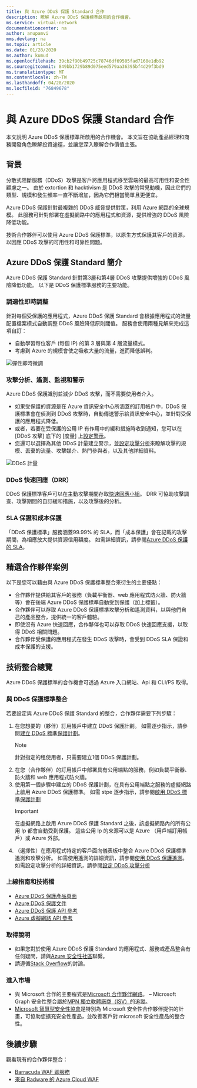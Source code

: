 ```yaml
---
title: 與 Azure DDoS 保護 Standard 合作
description: 瞭解 Azure DDoS 保護標準啟用的合作機會。
ms.service: virtual-network
documentationcenter: na
author: anupamvi
mms.devlang: na
ms.topic: article
ms.date: 01/28/2020
ms.author: kumud
ms.openlocfilehash: 39cb2f90b49725c78746df69505fad7160e1db92
ms.sourcegitcommit: 849bb1729b89d075eed579aa36395bf4d29f3bd9
ms.translationtype: MT
ms.contentlocale: zh-TW
ms.lasthandoff: 04/28/2020
ms.locfileid: "76849678"
---
```

# <a name="partnering-with-azure-ddos-protection-standard"></a>與 Azure DDoS 保護 Standard 合作
本文說明 Azure DDoS 保護標準所啟用的合作機會。 本文旨在協助產品經理和商務開發角色瞭解投資途徑，並讓您深入瞭解合作價值主張。

## <a name="background"></a>背景
分散式阻斷服務（DDoS）攻擊是客戶將應用程式移至雲端的最高可用性和安全性顧慮之一。 由於 extortion 和 hacktivism 是 DDoS 攻擊的常見動機，因此它們的類型、規模和發生頻率一直不斷增加，因為它們相當簡單且更便宜。

Azure DDoS 保護針對最複雜的 DDoS 威脅提供對策，利用 Azure 網路的全球規模。 此服務可針對部署在虛擬網路中的應用程式和資源，提供增強的 DDoS 風險降低功能。

技術合作夥伴可以使用 Azure DDoS 保護標準，以原生方式保護其客戶的資源，以因應 DDoS 攻擊的可用性和可靠性問題。

## <a name="introduction-to-azure-ddos-protection-standard"></a>Azure DDoS 保護 Standard 簡介
Azure DDoS 保護 Standard 針對第3層和第4層 DDoS 攻擊提供增強的 DDoS 風險降低功能。 以下是 DDoS 保護標準服務的主要功能。

### <a name="adaptive-real-time-tuning"></a>調適性即時調整
針對每個受保護的應用程式，Azure DDoS 保護 Standard 會根據應用程式的流量配置檔案模式自動調整 DDoS 風險降低原則閾值。 服務會使用兩種見解來完成這項自訂：

- 自動學習每位客戶 (每個 IP) 的第 3 層與第 4 層流量模式。
- 考慮到 Azure 的規模會使之吸收大量的流量，進而降低誤判。

![彈性即時微調](./media/ddos-protection-partner-onboarding/real-time-tuning.png)

### <a name="attack-analytics-telemetry-monitoring-and-alerting"></a>攻擊分析、遙測、監視和警示
Azure DDoS 保護識別並減少 DDoS 攻擊，而不需要使用者介入。

- 如果受保護的資源是在 Azure 資訊安全中心所涵蓋的訂用帳戶中，DDoS 保護標準會在偵測到 DDoS 攻擊時，自動傳送警示給資訊安全中心，並針對受保護的應用程式降低。
- 或者，若要在受保護的公用 IP 有作用中的緩和措施時收到通知，您可以在 [DDoS 攻擊] 底下的 [度量] 上[設定警示](manage-ddos-protection.md#configure-alerts-for-ddos-protection-metrics)。
- 您還可以選擇為其他 DDoS 計量建立警示，並[設定攻擊分析](manage-ddos-protection.md#configure-ddos-attack-analytics)來瞭解攻擊的規模、丟棄的流量、攻擊媒介、熱門參與者，以及其他詳細資料。

![DDoS 計量](./media/ddos-protection-partner-onboarding/ddos-metrics.png)

### <a name="ddos-rapid-response-drr"></a>DDoS 快速回應（DRR）
DDoS 保護標準客戶可以在主動攻擊期間存取[快速回應小組](https://azure.microsoft.com/blog/ddos-protection-attack-analytics-rapid-response/)。 DRR 可協助攻擊調查、攻擊期間的自訂緩和措施，以及攻擊後的分析。

### <a name="sla-guarantee-and-cost-protection"></a>SLA 保證和成本保護
「DDoS 保護標準」服務涵蓋99.99% 的 SLA，而「成本保護」會在記載的攻擊期間，為相應放大提供資源信用額度。 如需詳細資訊，請參閱[Azure DDoS 保護的 SLA](https://azure.microsoft.com/support/legal/sla/ddos-protection/v1_0/)。

## <a name="featured-partner-scenarios"></a>精選合作夥伴案例
以下是您可以藉由與 Azure DDoS 保護標準整合來衍生的主要優點：

- 合作夥伴提供給其客戶的服務（負載平衡器、web 應用程式防火牆、防火牆等）會在後端 Azure DDoS 保護標準自動受到保護（加上標籤）。
- 合作夥伴可以存取 Azure DDoS 保護標準攻擊分析和遙測資料，以與他們自己的產品整合，提供統一的客戶體驗。  
- 即使沒有 Azure 快速回應，合作夥伴也可以存取 DDoS 快速回應支援，以取得 DDoS 相關問題。
- 合作夥伴受保護的應用程式在發生 DDoS 攻擊時，會受到 DDoS SLA 保證和成本保護的支援。

## <a name="technical-integration-overview"></a>技術整合總覽
Azure DDoS 保護標準的合作機會可透過 Azure 入口網站、Api 和 CLI/PS 取得。

### <a name="integrate-with-ddos-protection-standard"></a>與 DDoS 保護標準整合
若要設定與 Azure DDoS 保護 Standard 的整合，合作夥伴需要下列步驟：
1. 在您想要的（夥伴）訂用帳戶中建立 DDoS 保護計劃。 如需逐步指示，請參閱[建立 DDoS 標準保護計劃](manage-ddos-protection.md#create-a-ddos-protection-plan)。
   > [!NOTE]
   > 針對指定的租使用者，只需要建立1個 DDoS 保護計劃。 
2. 在您（合作夥伴）的訂用帳戶中部署具有公用端點的服務，例如負載平衡器、防火牆和 web 應用程式防火牆。 
3. 使用第一個步驟中建立的 DDoS 保護計劃，在具有公用端點之服務的虛擬網路上啟用 Azure DDoS 保護標準。 如需 stpe 逐步指示，請參閱[啟用 DDoS 標準保護計劃](manage-ddos-protection.md#enable-ddos-for-an-existing-virtual-network)
   > [!IMPORTANT] 
   > 在虛擬網路上啟用 Azure DDoS 保護 Standard 之後，該虛擬網路內的所有公用 Ip 都會自動受到保護。 這些公用 Ip 的來源可以是 Azure （用戶端訂用帳戶）或 Azure 外部。 
4. （選擇性）在應用程式特定的客戶面向儀表板中整合 Azure DDoS 保護標準遙測和攻擊分析。 如需使用遙測的詳細資訊，請參閱[使用 DDoS 保護遙測](manage-ddos-protection.md#use-ddos-protection-telemetry)。 如需設定攻擊分析的詳細資訊，請參閱[設定 DDoS 攻擊分析](manage-ddos-protection.md#configure-ddos-attack-analytics)

### <a name="onboarding-guides-and-technical-documentation"></a>上線指南和技術檔

- [Azure DDoS 保護產品頁面](https://azure.microsoft.com/services/ddos-protection/)
- [Azure DDoS 保護文件](ddos-protection-overview.md)
- [Azure DDoS 保護 API 參考](https://docs.microsoft.com/rest/api/virtualnetwork/ddosprotectionplans)
- [Azure 虛擬網路 API 參考](https://docs.microsoft.com/rest/api/virtualnetwork/virtualnetworks)

### <a name="get-help"></a>取得說明

- 如果您對於使用 Azure DDoS 保護 Standard 的應用程式、服務或產品整合有任何疑問，請與[Azure 安全性社區](https://techcommunity.microsoft.com/t5/security-identity/bd-p/Azure-Security)聯繫。
- 請遵循[Stack Overflow](https://stackoverflow.com/tags/azure-ddos/)的討論。

### <a name="get-to-market"></a>進入市場

- 與 Microsoft 合作的主要程式是[Microsoft 合作夥伴網路](https://partner.microsoft.com/)。 – Microsoft Graph 安全性整合屬於[MPN 獨立軟體廠商（ISV）](https://partner.microsoft.com/saas-solution-guide)的追蹤。
- [Microsoft 智慧型安全性協會](https://www.microsoft.com/security/business/intelligent-security-association?rtc=1)是特別為 Microsoft 安全性合作夥伴提供的計畫，可協助您擴充安全性產品，並改善客戶對 microsoft 安全性產品的整合性。

## <a name="next-steps"></a>後續步驟
觀看現有的合作夥伴整合：

- [Barracuda WAF 即服務](https://www.barracuda.com/waf-as-a-service)
- [來自 Radware 的 Azure Cloud WAF](https://www.radware.com/resources/microsoft-azure/)
